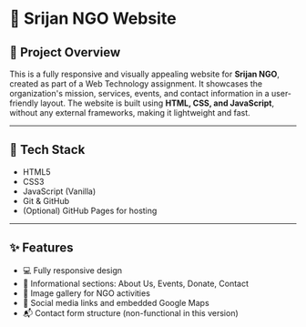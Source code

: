 # 🌱 Srijan NGO Website

## 📌 Project Overview

This is a fully responsive and visually appealing website for **Srijan NGO**, created as part of a Web Technology assignment. It showcases the organization's mission, services, events, and contact information in a user-friendly layout. The website is built using **HTML, CSS, and JavaScript**, without any external frameworks, making it lightweight and fast.

---

## 🔧 Tech Stack

- HTML5  
- CSS3  
- JavaScript (Vanilla)  
- Git & GitHub  
- (Optional) GitHub Pages for hosting

---

## ✨ Features

- 💻 Fully responsive design
- 📜 Informational sections: About Us, Events, Donate, Contact
- 📸 Image gallery for NGO activities
- 🔗 Social media links and embedded Google Maps
- 📬 Contact form structure (non-functional in this version)
